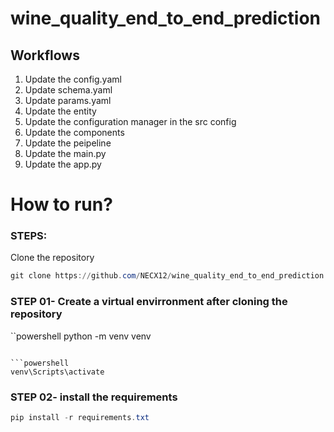# wine_quality_end_to_end_prediction


## Workflows

1. Update the config.yaml
2. Update schema.yaml
3. Update params.yaml
4. Update the entity
5. Update the configuration manager in the src config
6. Update the components
7. Update the peipeline
8. Update the main.py
9. Update the app.py


# How to run?
### STEPS:

Clone the repository

```powershell
git clone https://github.com/NECX12/wine_quality_end_to_end_prediction.git
```
### STEP 01- Create a virtual envirronment after cloning the repository

``powershell
python -m venv venv
```

```powershell
venv\Scripts\activate
```

### STEP 02- install the requirements
```powershell
pip install -r requirements.txt
```